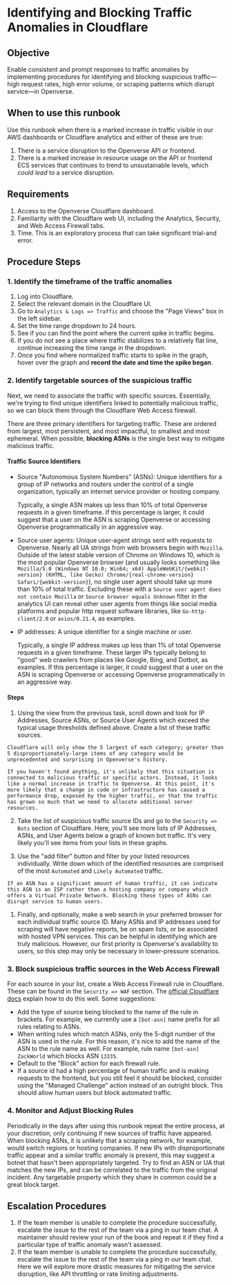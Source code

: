 # Identifying and Blocking Traffic Anomalies in Cloudflare

## Objective

Enable consistent and prompt responses to traffic anomalies by implementing
procedures for identifying and blocking suspicious traffic—high request rates,
high error volume, or scraping patterns which disrupt service—in Openverse.

## When to use this runbook

Use this runbook when there is a marked increase in traffic visible in our AWS dashboards or
   Cloudflare analytics and either of these are true:

1. There is a service disruption to the Openverse API or frontend.
2. There is a marked increase in resource usage on the API or frontend ECS
   services that continues to trend to unsustainable levels, which _could lead_
   to a service disruption.

## Requirements

1. Access to the Openverse Cloudflare dashboard.
2. Familiarity with the Cloudflare web UI, including the Analytics, Security,
   and Web Access Firewall tabs.
3. Time. This is an exploratory process that can take significant trial-and
   error.

## Procedure Steps

### 1. Identify the timeframe of the traffic anomalies

1.  Log into Cloudflare.
2.  Select the relevant domain in the Cloudflare UI.
3.  Go to `Analytics & Logs => Traffic` and choose the "Page Views" box in the
    left sidebar.
4.  Set the time range dropdown to 24 hours.
5.  See if you can find the point where the current spike in traffic begins.
6.  If you do not see a place where traffic stabilizes to a relatively flat
    line, continue increasing the time range in the dropdown.
7.  Once you find where normalized traffic starts to spike in the graph, hover
    over the graph and **record the date and time the spike began**.

### 2. Identify targetable sources of the suspicious traffic

Next, we need to associate the traffic with specific sources. Essentially, we're
trying to find unique identifiers linked to potentially malicious traffic, so we
can block them through the Cloudflare Web Access firewall.

There are three primary identifiers for targeting traffic. These are ordered
from largest, most persistent, and most impactful, to smallest and most
ephemeral. When possible, **blocking ASNs** is the single best way to mitigate
malicious traffic.

#### Traffic Source Identifiers

- Source "Autonomous System Numbers" (ASNs): Unique identifiers for a group of IP
  networks and routers under the control of a single organization, typically an
  internet service provider or hosting company.

  Typically, a single ASN makes up less than 10% of total Openverse requests in
  a given timeframe. If this percentage is larger, it could suggest that a user
  on the ASN is scraping Openverse or accessing Openverse programmatically in an
  aggressive way.

- Source user agents: Unique user-agent strings sent with requests to Openverse.
  Nearly all UA strings from web browsers begin with `Mozilla`. Outside of the
  latest stable version of Chrome on Windows 10, which is the most popular
  Openverse browser (and usually looks something like
  `Mozilla/5.0 (Windows NT 10.0; Win64; x64) AppleWebKit/{webkit-version} (KHTML, like Gecko) Chrome/{real-chrome-version} Safari/{webkit-version}`),
  no single user agent should take up more than 10% of total traffic. Excluding
  these with a `Source user agent does not contain Mozilla` or
  `Source browser equals Unknown` filter in the analytics UI can reveal other
  user agents from things like social media platforms and popular http request
  software libraries, like `Go-http-client/2.0` or `axios/0.21.4`, as examples.

- IP addresses: A unique identifier for a single machine or user.

  Typically, a single IP address makes up less than 1% of total Openverse
  requests in a given timeframe. These larger IPs typically belong to "good" web
  crawlers from places like Google, Bing, and Dotbot, as examples. If this
  percentage is larger, it could suggest that a user on the ASN is scraping
  Openverse or accessing Openverse programmatically in an aggressive way.

#### Steps

1.  Using the view from the previous task, scroll down and look for IP
    Addresses, Source ASNs, or Source User Agents which exceed the typical usage
    thresholds defined above. Create a list of these traffic sources.

```{note}
Cloudflare will only show the 5 largest of each category; greater than 5 disproportionately-large items of any category would be unprecedented and surprising in Openverse's history.
```

```{warning}
If you haven't found anything, it's unlikely that this situation is connected to malicious traffic or specific actors. Instead, it looks like a normal increase in traffic to Openverse. At this point, it's more likely that a change in code or infrastructure has caused a performance drop, exposed by the higher traffic, or that the traffic has grown so much that we need to allocate additional server resources.
```

2.  Take the list of suspicious traffic source IDs and go to the
    `Security => Bots` section of Cloudflare. Here, you'll see more lists of IP
    Addresses, ASNs, and User Agents below a graph of known bot traffic. It's
    very likely you'll see items from your lists in these graphs.

3.  Use the "add filter" button and filter by your listed resources
    individually. Write down which of the identified resources are comprised of
    the most `Automated` and `Likely Automated` traffic.

```{warning}
If an ASN has a significant amount of human traffic, it can indicate this ASN is an ISP rather than a hosting company or company which offers a Virtual Private Network. Blocking these types of ASNs can disrupt service to human users.
```

1. Finally, and optionally, make a web search in your preferred browser for each
   individual traffic source ID. Many ASNs and IP addresses used for scraping
   will have negative reports, be on spam lists, or be associated with hosted
   VPN services. This can be helpful in identifying which are truly malicious.
   However, our first priority is Openverse's availability to users, so this
   step may only be necessary in lower-pressure scenarios.

### 3. Block suspicious traffic sources in the Web Access Firewall

For each source in your list, create a Web Access Firewall rule in Cloudflare.
These can be found in the `Security => WAF` section. The
[official Cloudflare docs](https://developers.cloudflare.com/firewall/cf-dashboard/create-edit-delete-rules/#create-a-firewall-rule)
explain how to do this well. Some suggestions:

- Add the type of source being blocked to the name of the rule in brackets. For
  example, we currently use a `[bot-asn]` name prefix for all rules relating to
  ASNs.
- When writing rules which match ASNs, only the 5-digit number of the ASN is
  used in the rule. For this reason, it's nice to add the name of the ASN to the
  rule name as well. For example, rule name `[bot-asn] ZackWorld` which blocks
  ASN `13335`.
- Default to the "Block" action for each firewall rule.
- If a source id had a high percentage of human traffic and is making requests
  to the frontend, but you still feel it should be blocked, consider using the
  "Managed Challenge" action instead of an outright block. This should allow
  human users but block automated traffic.

### 4. Monitor and Adjust Blocking Rules

Periodically in the days after using this runbook repeat the entire process, at
your discretion, only continuing if new sources of traffic have appeared. When
blocking ASNs, it is unlikely that a scraping network, for example, would switch
regions or hosting companies. If new IPs with disproportionate traffic appear
and a similar traffic anomaly is present, this may suggest a botnet that hasn't
been appropriately targeted. Try to find an ASN or UA that matches the new IPs,
and can be correlated to the traffic from the original incident. Any targetable
property which they share in common could be a great block target.

## Escalation Procedures

1. If the team member is unable to complete the procedure successfully, escalate
   the issue to the rest of the team via a ping in our team chat. A maintainer
   should review your run of the book and repeat it if they find a particular
   type of traffic anomaly wasn't assessed.
2. If the team member is unable to complete the procedure successfully, escalate
   the issue to the rest of the team via a ping in our team chat. Here we will
   explore more drastic measures for mitigating the service disruption, like API
   throttling or rate limiting adjustments.
